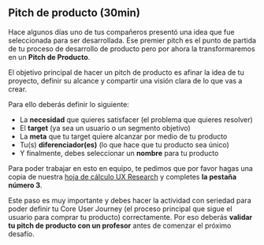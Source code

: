 ## Pitch de producto (30min)

Hace algunos días uno de tus compañeros presentó una idea que fue seleccionada para ser desarrollada. Ese premier pitch es el punto de partida de tu proceso de desarrollo de producto pero por ahora la transformaremos en un **Pitch de Producto**.

El objetivo principal de hacer un pitch de producto es afinar la idea de tu proyecto, definir su alcance y compartir una visión clara de lo que vas a crear.

Para ello deberás definir lo siguiente:
- La **necesidad** que quieres satisfacer (el problema que quieres resolver)
- El **target** (ya sea un usuario o un segmento objetivo)
- La **meta** que tu target quiere alcanzar por medio de tu producto
- Tu(s) **diferenciador(es)** (lo que hace que tu producto sea único)
- Y finalmente, debes seleccionar un **nombre** para tu producto

Para poder trabajar en esto en equipo, te pedimos que por favor hagas una copia de nuestra [hoja de cálculo UX Research](https://docs.google.com/spreadsheets/d/16X7VHSkVXHpedbh3m9Pt0e1psZoxtKNDcoUPpJ16hIs/edit?usp=sharing) y completes **la pestaña número 3**.

Este paso es muy importante y debes hacer la actividad con seriedad para poder definir tu Core User Journey (el proceso principal que sigue el usuario para comprar tu producto) correctamente. Por eso deberás **validar tu pitch de producto con un profesor** antes de comenzar el próximo desafío.
